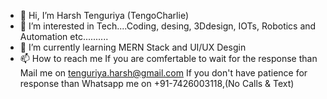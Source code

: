 - 👋 Hi, I’m Harsh Tenguriya (TengoCharlie)
- 👀 I’m interested in Tech....Coding, desing, 3Ddesign, IOTs, Robotics and Automation etc..........
- 🌱 I’m currently learning MERN Stack and UI/UX Desgin
- 📫 How to reach me 
    If you are comfertable to wait for the response than Mail me on tenguriya.harsh@gmail.com
    If you don't have patience for response than Whatsapp me on +91-7426003118,(No Calls & Text) 

<!---
TengoCharlie/TengoCharlie is a ✨ special ✨ repository because its `README.md` (this file) appears on your GitHub profile.
You can click the Preview link to take a look at your changes.
--->
